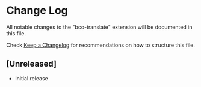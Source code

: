 # Change Log

All notable changes to the "bco-translate" extension will be documented in this file.

Check [Keep a Changelog](http://keepachangelog.com/) for recommendations on how to structure this file.

## [Unreleased]

- Initial release